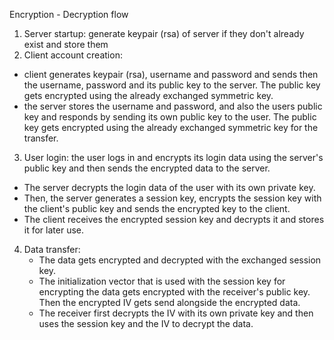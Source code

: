 Encryption - Decryption flow
1) Server startup: generate keypair (rsa) of server if they don't already exist and store them
2) Client account creation:
- client generates keypair (rsa), username and password and sends then the username, password and its public key to the server. The public key gets encrypted using the already exchanged symmetric key.
- the server stores the username and password, and also the users public key and responds by sending its own public key to the user. The public key gets encrypted using the already exchanged symmetric key for the transfer.
3) User login: the user logs in and encrypts its login data using the server's public key and then sends the encrypted data to the server.
- The server decrypts the login data of the user with its own private key.
- Then, the server generates a session key, encrypts the session key with the client's public key and sends the encrypted key to the client.
- The client receives the encrypted session key and decrypts it and stores it for later use.
4) Data transfer:
    - The data gets encrypted and decrypted with the exchanged session key.
    - The initialization vector that is used with the session key for encrypting the data gets encrypted with the receiver's public key. Then the encrypted IV gets send alongside the encrypted data.
    - The receiver first decrypts the IV with its own private key and then uses the session key and the IV to decrypt the data.
